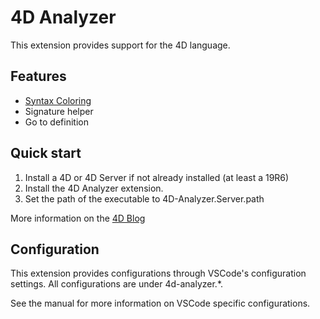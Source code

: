 # 4D Analyzer

This extension provides support for the 4D language.

## Features

* [Syntax Coloring](https://blog.4d.com/setting-up-code-syntax-highlighting-using-the-visual-studio-code-extension/)
* Signature helper
* Go to definition

## Quick start

1. Install a 4D or 4D Server if not already installed (at least a 19R6)
1. Install the 4D Analyzer extension.
1. Set the path of the executable to 4D-Analyzer.Server.path

More information on the [4D Blog](https://blog.4d.com/a-brand-new-visual-studio-code-extension-at-your-disposal/)

## Configuration

This extension provides configurations through VSCode's configuration settings. 
All configurations are under 4d-analyzer.*.

See the manual for more information on VSCode specific configurations.

